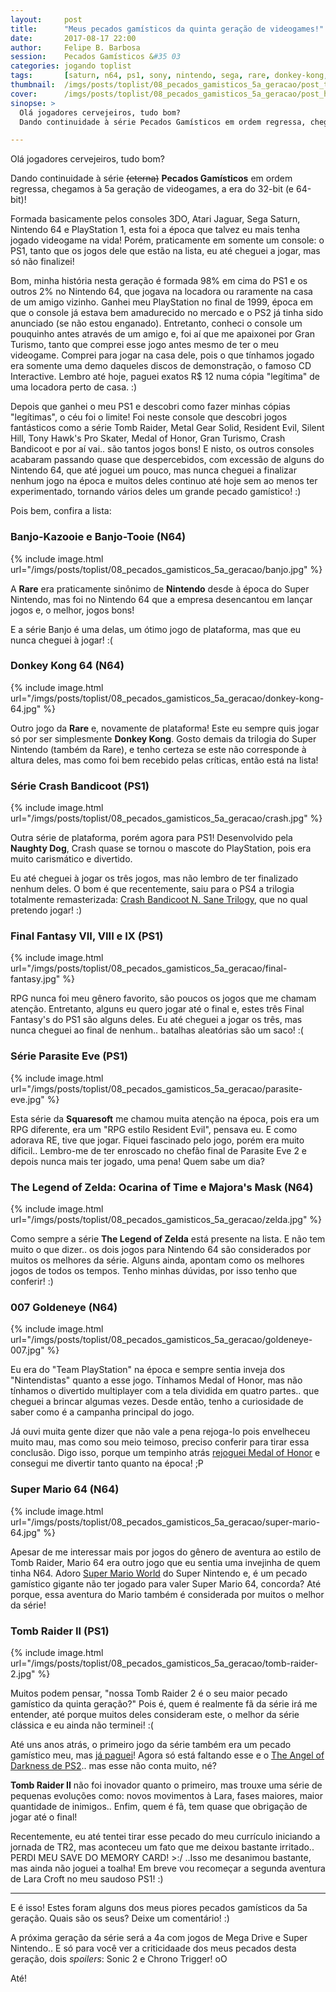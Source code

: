 ```yaml
---
layout:     post
title:      "Meus pecados gamísticos da quinta geração de videogames!"
date:       2017-08-17 22:00
author:     Felipe B. Barbosa
session:    Pecados Gamísticos &#35 03
categories: jogando toplist
tags:       [saturn, n64, ps1, sony, nintendo, sega, rare, donkey-kong, mario, tomb-raider]
thumbnail:  /imgs/posts/toplist/08_pecados_gamisticos_5a_geracao/post_thumbnail.jpg
cover:      /imgs/posts/toplist/08_pecados_gamisticos_5a_geracao/post_header.jpg
sinopse: >
  Olá jogadores cervejeiros, tudo bom?
  Dando continuidade à série Pecados Gamísticos em ordem regressa, chegamos à 5a geração de videogames, a era do 32-bit (e 64-bit)! Confira!

---
```

Olá jogadores cervejeiros, tudo bom?

Dando continuidade à série <strike>(eterna)</strike> **Pecados Gamísticos** em ordem regressa, chegamos à 5a geração de videogames, a era do 32-bit (e 64-bit)!  

Formada basicamente pelos consoles 3DO, Atari Jaguar, Sega Saturn, Nintendo 64 e PlayStation 1, esta foi a época que talvez eu mais tenha jogado videogame na vida! Porém, praticamente em somente um console: o PS1, tanto que os jogos dele que estão na lista, eu até cheguei a jogar, mas só não finalizei!

Bom, minha história nesta geração é formada 98% em cima do PS1 e os outros 2% no Nintendo 64, que jogava na locadora ou raramente na casa de um amigo vizinho. Ganhei meu PlayStation no final de 1999, época em que o console já estava bem amadurecido no mercado e o PS2 já tinha sido anunciado (se não estou enganado). Entretanto, conheci o console um pouquinho antes através de um amigo e, foi aí que me apaixonei por Gran Turismo, tanto que comprei esse jogo antes mesmo de ter o meu videogame. Comprei para jogar na casa dele, pois o que tínhamos jogado era somente uma demo daqueles discos de demonstração, o famoso CD Interactive. Lembro até hoje, paguei exatos R$ 12 numa cópia "legítima" de uma locadora perto de casa. :)

Depois que ganhei o meu PS1 e descobri como fazer minhas cópias "legítimas", o céu foi o limite! Foi neste console que descobri jogos fantásticos como a série Tomb Raider, Metal Gear Solid, Resident Evil, Silent Hill, Tony Hawk's Pro Skater, Medal of Honor, Gran Turismo, Crash Bandicoot e por aí vai.. são tantos jogos bons! E nisto, os outros consoles acabaram passando quase que despercebidos, com excessão de alguns do Nintendo 64, que até joguei um pouco, mas nunca cheguei a finalizar nenhum jogo na época e muitos deles continuo até hoje sem ao menos ter experimentado, tornando vários deles um grande pecado gamístico! :)

Pois bem, confira a lista:

### Banjo-Kazooie e Banjo-Tooie (N64)

{% include image.html
  url="/imgs/posts/toplist/08_pecados_gamisticos_5a_geracao/banjo.jpg" %}

A **Rare** era praticamente sinônimo de **Nintendo** desde à época do Super Nintendo, mas foi no Nintendo 64 que a empresa desencantou em lançar jogos e, o melhor, jogos bons!

E a série Banjo é uma delas, um ótimo jogo de plataforma, mas que eu nunca cheguei à jogar! :(

### Donkey Kong 64 (N64)

{% include image.html
  url="/imgs/posts/toplist/08_pecados_gamisticos_5a_geracao/donkey-kong-64.jpg" %}

Outro jogo da **Rare** e, novamente de plataforma! Este eu sempre quis jogar só por ser simplesmente **Donkey Kong**. Gosto demais da trilogia do Super Nintendo (também da Rare), e tenho certeza se este não corresponde à altura deles, mas como foi bem recebido pelas críticas, então está na lista!

### Série Crash Bandicoot (PS1)

{% include image.html
  url="/imgs/posts/toplist/08_pecados_gamisticos_5a_geracao/crash.jpg" %}

Outra série de plataforma, porém agora para PS1! Desenvolvido pela **Naughty Dog**, Crash quase se tornou o mascote do PlayStation, pois era muito carismático e divertido.

Eu até cheguei à jogar os três jogos, mas não lembro de ter finalizado nenhum deles. O bom é que recentemente, saiu para o PS4 a trilogia totalmente remasterizada: [Crash Bandicoot N. Sane Trilogy](https://www.playstation.com/pt-br/games/crash-bandicoot-n-sane-trilogy-ps4/), que no qual pretendo jogar! :)

### Final Fantasy VII, VIII e IX (PS1)

{% include image.html
  url="/imgs/posts/toplist/08_pecados_gamisticos_5a_geracao/final-fantasy.jpg" %}

RPG nunca foi meu gênero favorito, são poucos os jogos que me chamam atenção. Entretanto, alguns eu quero jogar até o final e, estes três Final Fantasy's do PS1 são alguns deles. Eu até cheguei a jogar os três, mas nunca cheguei ao final de nenhum.. batalhas aleatórias são um saco! :(

### Série Parasite Eve (PS1)

{% include image.html
  url="/imgs/posts/toplist/08_pecados_gamisticos_5a_geracao/parasite-eve.jpg" %}

Esta série da **Squaresoft** me chamou muita atenção na época, pois era um RPG diferente, era um "RPG estilo Resident Evil", pensava eu. E como adorava RE, tive que jogar. Fiquei fascinado pelo jogo, porém era muito díficil.. Lembro-me de ter enroscado no chefão final de Parasite Eve 2 e depois nunca mais ter jogado, uma pena! Quem sabe um dia?

### The Legend of Zelda: Ocarina of Time e Majora's Mask (N64)

{% include image.html
  url="/imgs/posts/toplist/08_pecados_gamisticos_5a_geracao/zelda.jpg" %}

Como sempre a série **The Legend of Zelda** está presente na lista. E não tem muito o que dizer.. os dois jogos para Nintendo 64 são considerados por muitos os melhores da série. Alguns ainda, apontam como os melhores jogos de todos os tempos. Tenho minhas dúvidas, por isso tenho que conferir! :)

### 007 Goldeneye (N64)

{% include image.html
  url="/imgs/posts/toplist/08_pecados_gamisticos_5a_geracao/goldeneye-007.jpg" %}

Eu era do "Team PlayStation" na época e sempre sentia inveja dos "Nintendistas" quanto a esse jogo. Tínhamos Medal of Honor, mas não tínhamos o divertido multiplayer com a tela dividida em quatro partes.. que cheguei a brincar algumas vezes. Desde então, tenho a curiosidade de saber como é a campanha principal do jogo.

Já ouvi muita gente dizer que não vale a pena rejoga-lo pois envelheceu muito mau, mas como sou meio teimoso, preciso conferir para tirar essa conclusão. Digo isso, porque um tempinho atrás [rejoguei Medal of Honor](/jogando/analise/2014/09/11/analise-medal-of-honor-ps1.html) e consegui me divertir tanto quanto na época! ;P

### Super Mario 64 (N64)

{% include image.html
  url="/imgs/posts/toplist/08_pecados_gamisticos_5a_geracao/super-mario-64.jpg" %}

Apesar de me interessar mais por jogos do gênero de aventura ao estilo de Tomb Raider, Mario 64 era outro jogo que eu sentia uma invejinha de quem tinha N64. Adoro [Super Mario World](/jogando/analise/2015/06/30/analise-super-mario-world-snes.html) do Super Nintendo e, é um pecado gamístico gigante não ter jogado para valer Super Mario 64, concorda? Até porque, essa aventura do Mario também é considerada por muitos o melhor da série!

### Tomb Raider II (PS1)

{% include image.html
  url="/imgs/posts/toplist/08_pecados_gamisticos_5a_geracao/tomb-raider-2.jpg" %}

Muitos podem pensar, "nossa Tomb Raider 2 é o seu maior pecado gamístico da quinta geração?" Pois é, quem é realmente fã da série irá me entender, até porque muitos deles consideram este, o melhor da série clássica e eu ainda não terminei! :(

Até uns anos atrás, o primeiro jogo da série também era um pecado gamístico meu, mas [já paguei](/jogando/analise/2013/08/22/analise-tomb-raider-ps1.html)! Agora só está faltando esse e o [The Angel of Darkness de PS2](/jogando/toplist/2016/03/12/pecados-gamisticos-sexta-geracao.html).. mas esse não conta muito, né?

**Tomb Raider II** não foi inovador quanto o primeiro, mas trouxe uma série de pequenas evoluções como: novos movimentos à Lara, fases maiores, maior quantidade de inimigos.. Enfim, quem é fã, tem quase que obrigação de jogar até o final!

Recentemente, eu até tentei tirar esse pecado do meu currículo iniciando a jornada de TR2, mas aconteceu um fato que me deixou bastante irritado.. PERDI MEU SAVE DO MEMORY CARD! >:/  ..Isso me desanimou bastante, mas ainda não joguei a toalha! Em breve vou recomeçar a segunda aventura de Lara Croft no meu saudoso PS1! :)

---
E é isso! Estes foram alguns dos meus piores pecados gamísticos da 5a geração. Quais são os seus? Deixe um comentário! :)

A próxima geração da série será a 4a com jogos de Mega Drive e Super Nintendo.. E só para você ver a criticidaade dos meus pecados desta geração, dois *spoilers*: Sonic 2 e Chrono Trigger! oO

Até!
